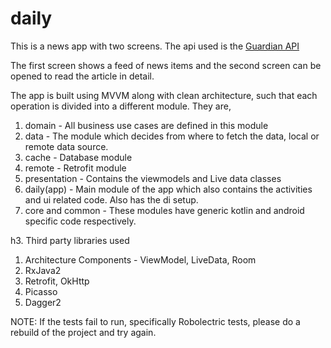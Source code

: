 # daily
This is a news app with two screens. The api used is the [Guardian API](https://open-platform.theguardian.com/)

The first screen shows a feed of news items and the second screen can be opened to read the article in detail.

The app is built using MVVM along with clean architecture, such that each operation is divided into a different module. They are,

1. domain - All business use cases are defined in this module
2. data - The module which decides from where to fetch the data, local or remote data source.
3. cache - Database module
4. remote - Retrofit module
5. presentation - Contains the viewmodels and Live data classes
6. daily(app) - Main module of the app which also contains the activities and ui related code. Also has the di setup.
7. core and common - These modules have generic kotlin and android specific code respectively.

h3. Third party libraries used
1. Architecture Components - ViewModel, LiveData, Room
2. RxJava2
3. Retrofit, OkHttp
4. Picasso
5. Dagger2


NOTE: If the tests fail to run, specifically Robolectric tests, please do a rebuild of the project and try again.
